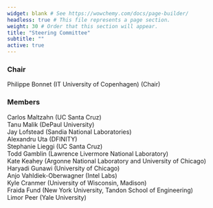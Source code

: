 ```yaml
---
widget: blank # See https://wowchemy.com/docs/page-builder/
headless: true # This file represents a page section.
weight: 30 # Order that this section will appear.
title: "Steering Committee"
subtitle: ""
active: true
---
```

### Chair
Philippe Bonnet (IT University of Copenhagen) (Chair)  

### Members
Carlos Maltzahn (UC Santa Cruz)  
Tanu Malik (DePaul University)  
Jay Lofstead (Sandia National Laboratories)  
Alexandru Uta (DFINITY)  
Stephanie Lieggi (UC Santa Cruz)  
Todd Gamblin (Lawrence Livermore National Laboratory)  
Kate Keahey (Argonne National Laboratory and University of Chicago)  
Haryadi Gunawi (University of Chicago)  
Anjo Vahldiek-Oberwagner (Intel Labs)  
Kyle Cranmer (University of Wisconsin, Madison)  
Fraida Fund (New York University, Tandon School of Engineering)  
Limor Peer (Yale University)  